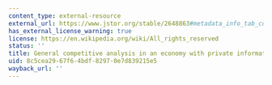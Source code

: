 ```yaml
---
content_type: external-resource
external_url: https://www.jstor.org/stable/2648863#metadata_info_tab_contents
has_external_license_warning: true
license: https://en.wikipedia.org/wiki/All_rights_reserved
status: ''
title: General competitive analysis in an economy with private information.
uid: 8c5cea29-67f6-4bdf-8297-0e7d839215e5
wayback_url: ''
---
```

